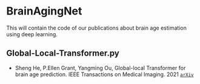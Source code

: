 # BrainAgingNet
This will contain the code of our publications about brain age estimation using deep learning.


## Global-Local-Transformer.py
- Sheng He, P.Ellen Grant, Yangming Ou, Global-local Transformer for brain age prediction. IEEE Transactions on Medical Imaging. 2021
[`arXiv`](https://arxiv.org/pdf/2109.01663.pdf)

